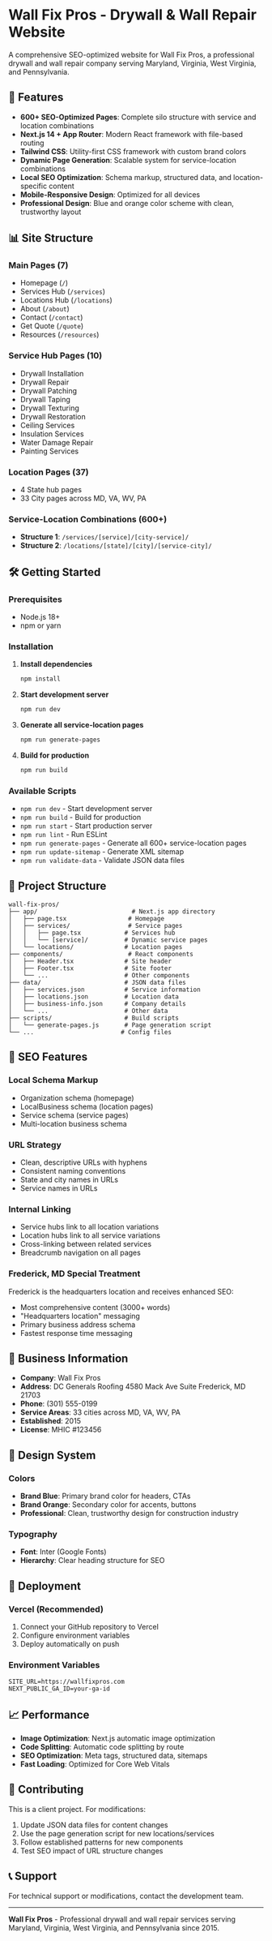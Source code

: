 # Wall Fix Pros - Drywall & Wall Repair Website

A comprehensive SEO-optimized website for Wall Fix Pros, a professional drywall and wall repair company serving Maryland, Virginia, West Virginia, and Pennsylvania.

## 🚀 Features

- **600+ SEO-Optimized Pages**: Complete silo structure with service and location combinations
- **Next.js 14 + App Router**: Modern React framework with file-based routing
- **Tailwind CSS**: Utility-first CSS framework with custom brand colors
- **Dynamic Page Generation**: Scalable system for service-location combinations
- **Local SEO Optimization**: Schema markup, structured data, and location-specific content
- **Mobile-Responsive Design**: Optimized for all devices
- **Professional Design**: Blue and orange color scheme with clean, trustworthy layout

## 📊 Site Structure

### Main Pages (7)
- Homepage (`/`)
- Services Hub (`/services`)  
- Locations Hub (`/locations`)
- About (`/about`)
- Contact (`/contact`)
- Get Quote (`/quote`)
- Resources (`/resources`)

### Service Hub Pages (10)
- Drywall Installation
- Drywall Repair
- Drywall Patching
- Drywall Taping
- Drywall Texturing
- Drywall Restoration
- Ceiling Services
- Insulation Services
- Water Damage Repair
- Painting Services

### Location Pages (37)
- 4 State hub pages
- 33 City pages across MD, VA, WV, PA

### Service-Location Combinations (600+)
- **Structure 1**: `/services/[service]/[city-service]/`
- **Structure 2**: `/locations/[state]/[city]/[service-city]/`

## 🛠 Getting Started

### Prerequisites
- Node.js 18+ 
- npm or yarn

### Installation

1. **Install dependencies**
   ```bash
   npm install
   ```

2. **Start development server**
   ```bash
   npm run dev
   ```

3. **Generate all service-location pages**
   ```bash
   npm run generate-pages
   ```

4. **Build for production**
   ```bash
   npm run build
   ```

### Available Scripts

- `npm run dev` - Start development server
- `npm run build` - Build for production  
- `npm run start` - Start production server
- `npm run lint` - Run ESLint
- `npm run generate-pages` - Generate all 600+ service-location pages
- `npm run update-sitemap` - Generate XML sitemap
- `npm run validate-data` - Validate JSON data files

## 📂 Project Structure

```
wall-fix-pros/
├── app/                          # Next.js app directory
│   ├── page.tsx                 # Homepage
│   ├── services/                # Service pages
│   │   ├── page.tsx            # Services hub
│   │   └── [service]/          # Dynamic service pages
│   └── locations/              # Location pages
├── components/                  # React components
│   ├── Header.tsx              # Site header
│   ├── Footer.tsx              # Site footer
│   └── ...                     # Other components
├── data/                       # JSON data files
│   ├── services.json           # Service information
│   ├── locations.json          # Location data
│   ├── business-info.json      # Company details
│   └── ...                     # Other data
├── scripts/                    # Build scripts
│   └── generate-pages.js       # Page generation script
└── ...                        # Config files
```

## 🎯 SEO Features

### Local Schema Markup
- Organization schema (homepage)
- LocalBusiness schema (location pages)
- Service schema (service pages)
- Multi-location business schema

### URL Strategy
- Clean, descriptive URLs with hyphens
- Consistent naming conventions
- State and city names in URLs
- Service names in URLs

### Internal Linking
- Service hubs link to all location variations
- Location hubs link to all service variations
- Cross-linking between related services
- Breadcrumb navigation on all pages

### Frederick, MD Special Treatment
Frederick is the headquarters location and receives enhanced SEO:
- Most comprehensive content (3000+ words)
- "Headquarters location" messaging
- Primary business address schema
- Fastest response time messaging

## 🏢 Business Information

- **Company**: Wall Fix Pros
- **Address**: DC Generals Roofing 4580 Mack Ave Suite Frederick, MD 21703
- **Phone**: (301) 555-0199
- **Service Areas**: 33 cities across MD, VA, WV, PA
- **Established**: 2015
- **License**: MHIC #123456

## 🎨 Design System

### Colors
- **Brand Blue**: Primary brand color for headers, CTAs
- **Brand Orange**: Secondary color for accents, buttons
- **Professional**: Clean, trustworthy design for construction industry

### Typography
- **Font**: Inter (Google Fonts)
- **Hierarchy**: Clear heading structure for SEO

## 🚀 Deployment

### Vercel (Recommended)
1. Connect your GitHub repository to Vercel
2. Configure environment variables
3. Deploy automatically on push

### Environment Variables
```env
SITE_URL=https://wallfixpros.com
NEXT_PUBLIC_GA_ID=your-ga-id
```

## 📈 Performance

- **Image Optimization**: Next.js automatic image optimization
- **Code Splitting**: Automatic code splitting by route
- **SEO Optimization**: Meta tags, structured data, sitemaps
- **Fast Loading**: Optimized for Core Web Vitals

## 🤝 Contributing

This is a client project. For modifications:

1. Update JSON data files for content changes
2. Use the page generation script for new locations/services
3. Follow established patterns for new components
4. Test SEO impact of URL structure changes

## 📞 Support

For technical support or modifications, contact the development team.

---

**Wall Fix Pros** - Professional drywall and wall repair services serving Maryland, Virginia, West Virginia, and Pennsylvania since 2015.